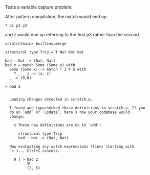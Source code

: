 Tests a variable capture problem.

After pattern compilation, the match would end up:

``` 
T p1 p3 p3
```

and z would end up referring to the first p3 rather than the second.

``` ucm :hide
scratch/main> builtins.merge
```

``` unison
structural type Trip = T Nat Nat Nat

bad : Nat -> (Nat, Nat)
bad x = match Some (Some x) with
  Some (Some x) -> match T 3 4 5 with
    T _ _ z -> (x, z)
  _ -> (0,0)

> bad 2
```

``` ucm :added-by-ucm

  Loading changes detected in scratch.u.

  I found and typechecked these definitions in scratch.u. If you
  do an `add` or `update`, here's how your codebase would
  change:

    ⍟ These new definitions are ok to `add`:
    
      structural type Trip
      bad : Nat -> (Nat, Nat)

  Now evaluating any watch expressions (lines starting with
  `>`)... Ctrl+C cancels.

    9 | > bad 2
          ⧩
          (2, 5)
```
